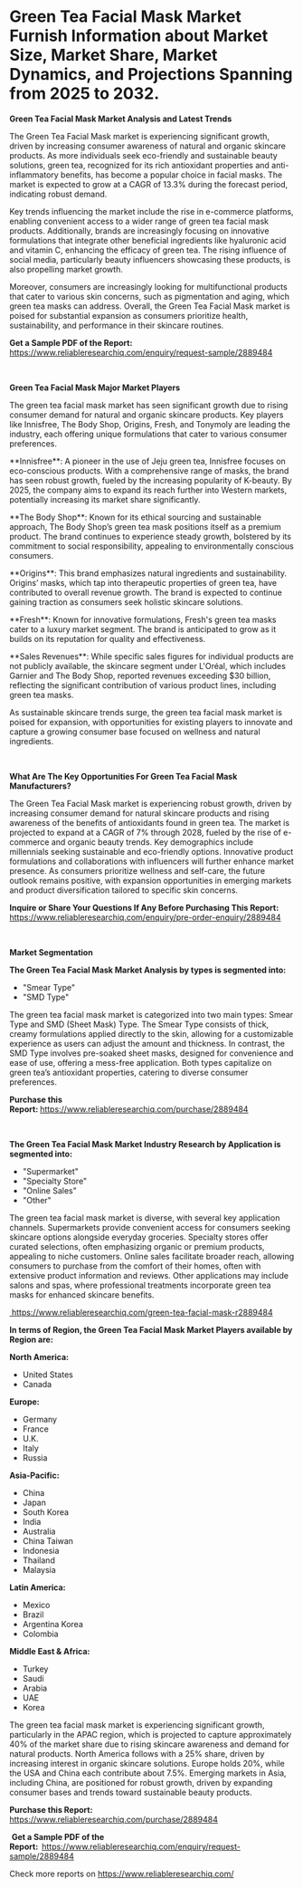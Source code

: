 <p><h1>Green Tea Facial Mask Market Furnish Information about Market Size, Market Share, Market Dynamics, and Projections Spanning from 2025 to 2032.</h1></p><p><strong>Green Tea Facial Mask Market Analysis and Latest Trends</strong></p>
<p><p>The Green Tea Facial Mask market is experiencing significant growth, driven by increasing consumer awareness of natural and organic skincare products. As more individuals seek eco-friendly and sustainable beauty solutions, green tea, recognized for its rich antioxidant properties and anti-inflammatory benefits, has become a popular choice in facial masks. The market is expected to grow at a CAGR of 13.3% during the forecast period, indicating robust demand.</p><p>Key trends influencing the market include the rise in e-commerce platforms, enabling convenient access to a wider range of green tea facial mask products. Additionally, brands are increasingly focusing on innovative formulations that integrate other beneficial ingredients like hyaluronic acid and vitamin C, enhancing the efficacy of green tea. The rising influence of social media, particularly beauty influencers showcasing these products, is also propelling market growth.</p><p>Moreover, consumers are increasingly looking for multifunctional products that cater to various skin concerns, such as pigmentation and aging, which green tea masks can address. Overall, the Green Tea Facial Mask market is poised for substantial expansion as consumers prioritize health, sustainability, and performance in their skincare routines.</p></p>
<p><strong>Get a Sample PDF of the Report:&nbsp;</strong> <a href="https://www.reliableresearchiq.com/enquiry/request-sample/2889484?utm_campaign=3026&utm_medium=2&utm_source=Github&utm_content=ia&utm_term=14032025&utm_id=green-tea-facial-mask">https://www.reliableresearchiq.com/enquiry/request-sample/2889484</a></p>
<p>&nbsp;</p>
<p><strong>Green Tea Facial Mask Major Market Players</strong></p>
<p><p>The green tea facial mask market has seen significant growth due to rising consumer demand for natural and organic skincare products. Key players like Innisfree, The Body Shop, Origins, Fresh, and Tonymoly are leading the industry, each offering unique formulations that cater to various consumer preferences.</p><p>**Innisfree**: A pioneer in the use of Jeju green tea, Innisfree focuses on eco-conscious products. With a comprehensive range of masks, the brand has seen robust growth, fueled by the increasing popularity of K-beauty. By 2025, the company aims to expand its reach further into Western markets, potentially increasing its market share significantly.</p><p>**The Body Shop**: Known for its ethical sourcing and sustainable approach, The Body Shop’s green tea mask positions itself as a premium product. The brand continues to experience steady growth, bolstered by its commitment to social responsibility, appealing to environmentally conscious consumers. </p><p>**Origins**: This brand emphasizes natural ingredients and sustainability. Origins’ masks, which tap into therapeutic properties of green tea, have contributed to overall revenue growth. The brand is expected to continue gaining traction as consumers seek holistic skincare solutions.</p><p>**Fresh**: Known for innovative formulations, Fresh's green tea masks cater to a luxury market segment. The brand is anticipated to grow as it builds on its reputation for quality and effectiveness.</p><p>**Sales Revenues**: While specific sales figures for individual products are not publicly available, the skincare segment under L'Oréal, which includes Garnier and The Body Shop, reported revenues exceeding $30 billion, reflecting the significant contribution of various product lines, including green tea masks.</p><p>As sustainable skincare trends surge, the green tea facial mask market is poised for expansion, with opportunities for existing players to innovate and capture a growing consumer base focused on wellness and natural ingredients.</p></p>
<p>&nbsp;</p>
<p><strong>What Are The Key Opportunities For Green Tea Facial Mask Manufacturers?</strong></p>
<p><p>The Green Tea Facial Mask market is experiencing robust growth, driven by increasing consumer demand for natural skincare products and rising awareness of the benefits of antioxidants found in green tea. The market is projected to expand at a CAGR of 7% through 2028, fueled by the rise of e-commerce and organic beauty trends. Key demographics include millennials seeking sustainable and eco-friendly options. Innovative product formulations and collaborations with influencers will further enhance market presence. As consumers prioritize wellness and self-care, the future outlook remains positive, with expansion opportunities in emerging markets and product diversification tailored to specific skin concerns.</p></p>
<p><strong>Inquire or Share Your Questions If Any Before Purchasing This Report:</strong> <a href="https://www.reliableresearchiq.com/enquiry/pre-order-enquiry/2889484?utm_campaign=3026&utm_medium=2&utm_source=Github&utm_content=ia&utm_term=14032025&utm_id=green-tea-facial-mask">https://www.reliableresearchiq.com/enquiry/pre-order-enquiry/2889484</a></p>
<p>&nbsp;</p>
<p><strong>Market Segmentation</strong></p>
<p><strong>The Green Tea Facial Mask Market Analysis by types is segmented into:</strong></p>
<p><ul><li>"Smear Type"</li><li>"SMD Type"</li></ul></p>
<p><p>The green tea facial mask market is categorized into two main types: Smear Type and SMD (Sheet Mask) Type. The Smear Type consists of thick, creamy formulations applied directly to the skin, allowing for a customizable experience as users can adjust the amount and thickness. In contrast, the SMD Type involves pre-soaked sheet masks, designed for convenience and ease of use, offering a mess-free application. Both types capitalize on green tea’s antioxidant properties, catering to diverse consumer preferences.</p></p>
<p><strong>Purchase this Report:&nbsp;</strong><a href="https://www.reliableresearchiq.com/purchase/2889484?utm_campaign=3026&utm_medium=2&utm_source=Github&utm_content=ia&utm_term=14032025&utm_id=green-tea-facial-mask">https://www.reliableresearchiq.com/purchase/2889484</a></p>
<p>&nbsp;</p>
<p><strong>The Green Tea Facial Mask Market Industry Research by Application is segmented into:</strong></p>
<p><ul><li>"Supermarket"</li><li>"Specialty Store"</li><li>"Online Sales"</li><li>"Other"</li></ul></p>
<p><p>The green tea facial mask market is diverse, with several key application channels. Supermarkets provide convenient access for consumers seeking skincare options alongside everyday groceries. Specialty stores offer curated selections, often emphasizing organic or premium products, appealing to niche customers. Online sales facilitate broader reach, allowing consumers to purchase from the comfort of their homes, often with extensive product information and reviews. Other applications may include salons and spas, where professional treatments incorporate green tea masks for enhanced skincare benefits.</p></p>
<p><a href="https://www.reliableresearchiq.com/green-tea-facial-mask-r2889484?utm_campaign=3026&utm_medium=2&utm_source=Github&utm_content=ia&utm_term=14032025&utm_id=green-tea-facial-mask">&nbsp;https://www.reliableresearchiq.com/green-tea-facial-mask-r2889484</a></p>
<p><strong>In terms of Region, the Green Tea Facial Mask Market Players available by Region are:</strong></p>
<p>
    <p> <strong> North America: </strong>
        <ul>
            <li>United States</li>
            <li>Canada</li>
        </ul>
        </p> 
    <p> <strong> Europe: </strong>
        <ul>
            <li>Germany</li>
            <li>France</li>
            <li>U.K.</li>
            <li>Italy</li>
            <li>Russia</li>
        </ul>
        </p> 
    <p> <strong> Asia-Pacific: </strong>
        <ul>
            <li>China</li>
            <li>Japan</li>
            <li>South Korea</li>
            <li>India</li>
            <li>Australia</li>
            <li>China Taiwan</li>
            <li>Indonesia</li>
            <li>Thailand</li>
            <li>Malaysia</li>
        </ul>
        </p> 
    <p> <strong> Latin America: </strong>
        <ul>
            <li>Mexico</li>
            <li>Brazil</li>
            <li>Argentina Korea</li>
            <li>Colombia</li>
        </ul>
        </p> 
    <p> <strong> Middle East & Africa: </strong>
        <ul>
            <li>Turkey</li>
            <li>Saudi</li>
            <li>Arabia</li>
            <li>UAE</li>
            <li>Korea</li>
        </ul>
    </p>
    </p>
<p><p>The green tea facial mask market is experiencing significant growth, particularly in the APAC region, which is projected to capture approximately 40% of the market share due to rising skincare awareness and demand for natural products. North America follows with a 25% share, driven by increasing interest in organic skincare solutions. Europe holds 20%, while the USA and China each contribute about 7.5%. Emerging markets in Asia, including China, are positioned for robust growth, driven by expanding consumer bases and trends toward sustainable beauty products.</p></p>
<p><strong>Purchase this Report: </strong><a href="https://www.reliableresearchiq.com/purchase/2889484?utm_campaign=3026&utm_medium=2&utm_source=Github&utm_content=ia&utm_term=14032025&utm_id=green-tea-facial-mask">https://www.reliableresearchiq.com/purchase/2889484</a></p>
<p>&nbsp;<strong>Get a Sample PDF of the Report:&nbsp;&nbsp;</strong><a href="https://www.reliableresearchiq.com/enquiry/request-sample/2889484?utm_campaign=3026&utm_medium=2&utm_source=Github&utm_content=ia&utm_term=14032025&utm_id=green-tea-facial-mask">https://www.reliableresearchiq.com/enquiry/request-sample/2889484</a></p>
<p><strong></strong></p>
<p>Check more reports on <a href="https://www.reliableresearchiq.com/?utm_campaign=3026&utm_medium=2&utm_source=Github&utm_content=ia&utm_term=14032025&utm_id=green-tea-facial-mask">https://www.reliableresearchiq.com/</a></p>